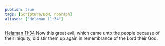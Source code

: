 ```yaml
---
publish: true
tags: [Scripture/BoM, noGraph]
aliases: ["Helaman 11:34"]
---
```

[Helaman 11:34](https://churchofjesuschrist.org/study/scriptures/bofm/hel/11?lang=eng&id=p34#p34) Now this great evil, which came unto the people because of their iniquity, did stir them up again in remembrance of the Lord their God.
